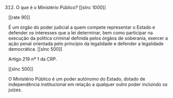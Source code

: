 312. O que é o Ministério Público?
[[slnc 1000]]

[[rate 90]]

É um órgão do poder judicial a quem compete representar o Estado e defender os interesses que a lei determinar, bem como participar na execução da política criminal definida pelos órgãos de soberania, exercer a ação penal orientada pelo princípio da legalidade e defender a legalidade democrática.
[[slnc 500]]

Artigo 219 nº 1 da CRP.



[[slnc 500]]

O Ministério Público é um poder autónomo do Estado, dotado de independência institucional em relação a qualquer outro poder incluindo os juízes.
